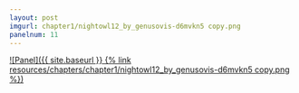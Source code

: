 ```yaml
---
layout: post
imgurl: chapter1/nightowl12_by_genusovis-d6mvkn5 copy.png
panelnum: 11
---
```


[![Panel]({{ site.baseurl }} {% link resources/chapters/chapter1/nightowl12_by_genusovis-d6mvkn5 copy.png %})]({{page.previous.url}}#panel)